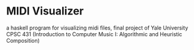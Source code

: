 MIDI Visualizer
================
a haskell program for visualizing midi files, final project of Yale University CPSC 431 (Introduction to Computer Music I: Algorithmic and Heuristic Composition)



